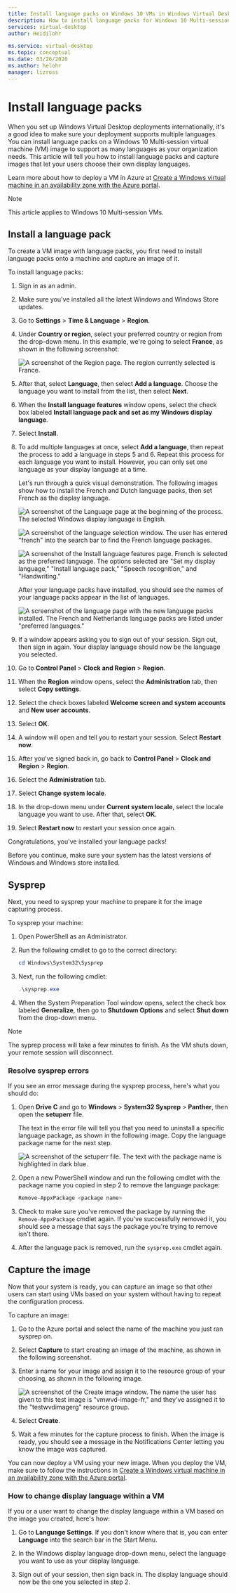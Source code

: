 ```yaml
---
title: Install language packs on Windows 10 VMs in Windows Virtual Desktop - Azure
description: How to install language packs for Windows 10 Multi-session VMs in Windows Virtual Desktop.
services: virtual-desktop
author: Heidilohr

ms.service: virtual-desktop
ms.topic: conceptual
ms.date: 03/26/2020
ms.author: helohr
manager: lizross
---
```

# Install language packs

When you set up Windows Virtual Desktop deployments internationally, it's a good idea to make sure your deployment supports multiple languages. You can install language packs on a Windows 10 Multi-session virtual machine (VM) image to support as many languages as your organization needs. This article will tell you how to install language packs and capture images that let your users choose their own display languages.

Learn more about how to deploy a VM in Azure at [Create a Windows virtual machine in an availability zone with the Azure portal](/virtual-machines/windows/create-portal-availability-zone).

>[!NOTE]
>This article applies to Windows 10 Multi-session VMs.

## Install a language pack

To create a VM image with language packs, you first need to install language packs onto a machine and capture an image of it.

To install language packs:

1. Sign in as an admin.
2. Make sure you've installed all the latest Windows and Windows Store updates.
3. Go to **Settings** > **Time & Language** > **Region**.
4. Under **Country or region**, select your preferred country or region from the drop-down menu.
    In this example, we're going to select **France**, as shown in the following screenshot:

    ![A screenshot of the Region page. The region currently selected is France.](media/region-page-france.png)

5. After that, select **Language**, then select **Add a language**. Choose the language you want to install from the list, then select **Next**.
6. When the **Install language features** window opens, select the check box labeled **Install language pack and set as my Windows display language**.
7. Select **Install**.
8. To add multiple languages at once, select **Add a language**, then repeat the process to add a language in steps 5 and 6. Repeat this process for each language you want to install. However, you can only set one language as your display language at a time.

    Let's run through a quick visual demonstration. The following images show how to install the French and Dutch language packs, then set French as the display language.

    ![A screenshot of the Language page at the beginning of the process. The selected Windows display language is English.](media/language-page-default.png)

    ![A screenshot of the language selection window. The user has entered "french" into the search bar to find the French language packages.](media/select-language-french.png)

    ![A screenshot of the Install language features page. French is selected as the preferred language. The options selected are "Set my display language," "Install language pack," "Speech recognition," and "Handwriting."](media/install-language-features.png)

    After your language packs have installed, you should see the names of your language packs appear in the list of languages.

    ![A screenshot of the language page with the new language packs installed. The French and Netherlands language packs are listed under "preferred languages."](media/language-page-complete.png)

9. If a window appears asking you to sign out of your session. Sign out, then sign in again. Your display language should now be the language you selected.

10.  Go to **Control Panel** > **Clock and Region** > **Region**.

11.  When the **Region** window opens, select the **Administration** tab, then select **Copy settings**.

12.  Select the check boxes labeled **Welcome screen and system accounts** and **New user accounts**.

13.  Select **OK**.

14.  A window will open and tell you to restart your session. Select **Restart now**.

15.  After you've signed back in, go back to **Control Panel** > **Clock and Region** > **Region**.

16.  Select the **Administration** tab.

17.  Select **Change system locale**.

18. In the drop-down menu under **Current system locale**, select the locale language you want to use. After that, select **OK**.

19. Select **Restart now** to restart your session once again.

Congratulations, you've installed your language packs!

Before you continue, make sure your system has the latest versions of Windows and Windows store installed.

## Sysprep

Next, you need to sysprep your machine to prepare it for the image capturing process.

To sysprep your machine:

1. Open PowerShell as an Administrator.
2. Run the following cmdlet to go to the correct directory:
   
    ```powershell
    cd Windows\System32\Sysprep
    ```

3. Next, run the following cmdlet:
    
    ```powershell
    .\sysprep.exe
    ```

4. When the System Preparation Tool window opens, select the check box labeled **Generalize**, then go to **Shutdown Options** and select **Shut down** from the drop-down menu.

>[!NOTE]
>The syprep process will take a few minutes to finish. As the VM shuts down, your remote session will disconnect.

### Resolve sysprep errors

If you see an error message during the sysprep process, here's what you should do:

1. Open **Drive C** and go to **Windows** > **System32 Sysprep** > **Panther**, then open the **setuperr** file.

   The text in the error file will tell you that you need to uninstall a specific language package, as shown in the following image. Copy the language package name for the next step.

   ![A screenshot of the setuperr file. The text with the package name is highlighted in dark blue.](media/setuperr-package-name.png)

2. Open a new PowerShell window and run the following cmdlet with the package name you copied in step 2 to remove the language package:

   ```powershell
   Remove-AppxPackage <package name>
   ```

3. Check to make sure you've removed the package by running the `Remove-AppxPackage` cmdlet again. If you've successfully removed it, you should see a message that says the package you're trying to remove isn't there.

4.  After the language pack is removed, run the `sysprep.exe` cmdlet again.

## Capture the image

Now that your system is ready, you can capture an image so that other users can start using VMs based on your system without having to repeat the configuration process.

To capture an image:

1. Go to the Azure portal and select the name of the machine you just ran sysprep on.

2. Select **Capture** to start creating an image of the machine, as shown in the following screenshot.

3. Enter a name for your image and assign it to the resource group of your choosing, as shown in the following image.

   ![A screenshot of the Create image window. The name the user has given to this test image is "vmwvd-image-fr," and they've assigned it to the "testwvdimagerg" resource group.](media/create-image.png)

4. Select **Create**.

5. Wait a few minutes for the capture process to finish. When the image is ready, you should see a message in the Notifications Center letting you know the image was captured.

You can now deploy a VM using your new image. When you deploy the VM, make sure to follow the instructions in [Create a Windows virtual machine in an availability zone with the Azure portal](/virtual-machines/windows/create-portal-availability-zone).

### How to change display language within a VM

If you or a user want to change the display language within a VM based on the image you created, here's how:

1. Go to **Language Settings**. If you don't know where that is, you can enter **Language** into the search bar in the Start Menu.

2. In the Windows display language drop-down menu, select the language you want to use as your display language.

3. Sign out of your session, then sign back in. The display language should now be the one you selected in step 2.

